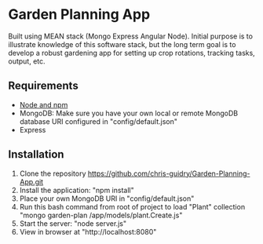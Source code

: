 # Garden Planning App

Built using MEAN stack (Mongo Express Angular Node). Initial purpose is to illustrate knowledge of this software stack, but the long term goal is to develop a robust gardening app for setting up crop rotations, tracking tasks, output, etc.


## Requirements

- [Node and npm](http://nodejs.org)
- MongoDB: Make sure you have your own local or remote MongoDB database URI configured in "config/default.json"
- Express


## Installation

1. Clone the repository https://github.com/chris-guidry/Garden-Planning-App.git
2. Install the application: "npm install"
3. Place your own MongoDB URI in "config/default.json"
4. Run this bash command from root of project to load "Plant" collection "mongo garden-plan /app/models/plant.Create.js"
5. Start the server: "node server.js"
6. View in browser at "http://localhost:8080"
